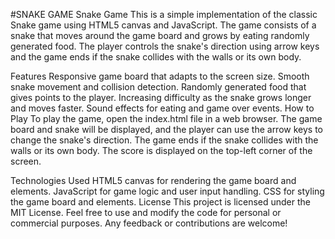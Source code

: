#SNAKE GAME
Snake Game
This is a simple implementation of the classic Snake game using HTML5 canvas and JavaScript. The game consists of a snake that moves around the game board and grows by eating randomly generated food. The player controls the snake's direction using arrow keys and the game ends if the snake collides with the walls or its own body.

Features
Responsive game board that adapts to the screen size.
Smooth snake movement and collision detection.
Randomly generated food that gives points to the player.
Increasing difficulty as the snake grows longer and moves faster.
Sound effects for eating and game over events.
How to Play
To play the game, open the index.html file in a web browser. The game board and snake will be displayed, and the player can use the arrow keys to change the snake's direction. The game ends if the snake collides with the walls or its own body. The score is displayed on the top-left corner of the screen.

Technologies Used
HTML5 canvas for rendering the game board and elements.
JavaScript for game logic and user input handling.
CSS for styling the game board and elements.
License
This project is licensed under the MIT License. Feel free to use and modify the code for personal or commercial purposes. Any feedback or contributions are welcome!





